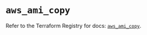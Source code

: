 # `aws_ami_copy`

Refer to the Terraform Registry for docs: [`aws_ami_copy`](https://registry.terraform.io/providers/hashicorp/aws/5.35.0/docs/resources/ami_copy).
